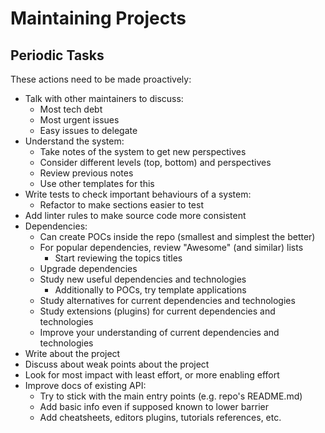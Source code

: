 # Maintaining Projects

## Periodic Tasks

These actions need to be made proactively:

- Talk with other maintainers to discuss:
    - Most tech debt
    - Most urgent issues
    - Easy issues to delegate
- Understand the system:
    - Take notes of the system to get new perspectives
    - Consider different levels (top, bottom) and perspectives
    - Review previous notes
    - Use other templates for this
- Write tests to check important behaviours of a system:
    - Refactor to make sections easier to test
- Add linter rules to make source code more consistent
- Dependencies:
    - Can create POCs inside the repo (smallest and simplest the better)
    - For popular dependencies, review "Awesome" (and similar) lists
        - Start reviewing the topics titles
    - Upgrade dependencies
    - Study new useful dependencies and technologies
        - Additionally to POCs, try template applications
    - Study alternatives for current dependencies and technologies
    - Study extensions (plugins) for current dependencies and technologies
    - Improve your understanding of current dependencies and technologies
- Write about the project
- Discuss about weak points about the project
- Look for most impact with least effort, or more enabling effort
- Improve docs of existing API:
    - Try to stick with the main entry points (e.g. repo's README.md)
    - Add basic info even if supposed known to lower barrier
    - Add cheatsheets, editors plugins, tutorials references, etc.
